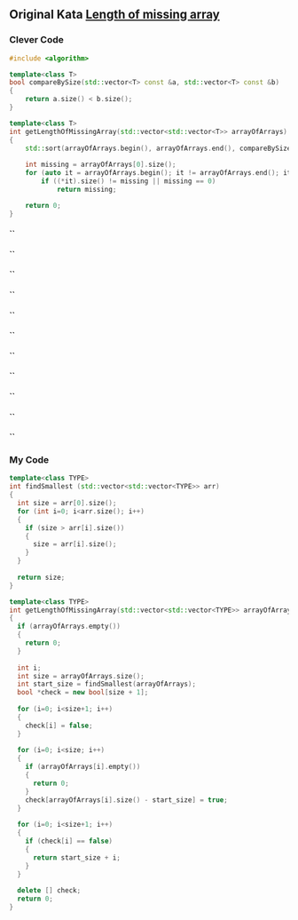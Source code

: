 ## Original Kata [Length of missing array](https://www.codewars.com/kata/57b6f5aadb5b3d0ae3000611/solutions/cpp/all/best_practice)  

### Clever Code
``` C++
#include <algorithm>

template<class T>
bool compareBySize(std::vector<T> const &a, std::vector<T> const &b)
{
    return a.size() < b.size();
}

template<class T>
int getLengthOfMissingArray(std::vector<std::vector<T>> arrayOfArrays)
{
    std::sort(arrayOfArrays.begin(), arrayOfArrays.end(), compareBySize<T>);
    
    int missing = arrayOfArrays[0].size();
    for (auto it = arrayOfArrays.begin(); it != arrayOfArrays.end(); it++, missing++)
        if ((*it).size() != missing || missing == 0)
            return missing;

    return 0;
}
```

#### ``

#### ``

#### ``

#### ``

#### ``

#### ``

#### ``

#### ``

#### ``

#### ``

#### ``






### My Code  
``` C++
template<class TYPE>
int findSmallest (std::vector<std::vector<TYPE>> arr)
{
  int size = arr[0].size();
  for (int i=0; i<arr.size(); i++)
  {
    if (size > arr[i].size())
    {
      size = arr[i].size();
    }
  }
  
  return size;
}

template<class TYPE>
int getLengthOfMissingArray(std::vector<std::vector<TYPE>> arrayOfArrays)
{
  if (arrayOfArrays.empty())
  {
    return 0;
  }
  
  int i;
  int size = arrayOfArrays.size();
  int start_size = findSmallest(arrayOfArrays);
  bool *check = new bool[size + 1];
    
  for (i=0; i<size+1; i++)
  {
    check[i] = false;
  }
  
  for (i=0; i<size; i++)
  {
    if (arrayOfArrays[i].empty())
    {
      return 0;
    }
    check[arrayOfArrays[i].size() - start_size] = true;
  }
  
  for (i=0; i<size+1; i++)
  {
    if (check[i] == false)
    {
      return start_size + i;
    }
  }
  
  delete [] check;
  return 0;
}
```